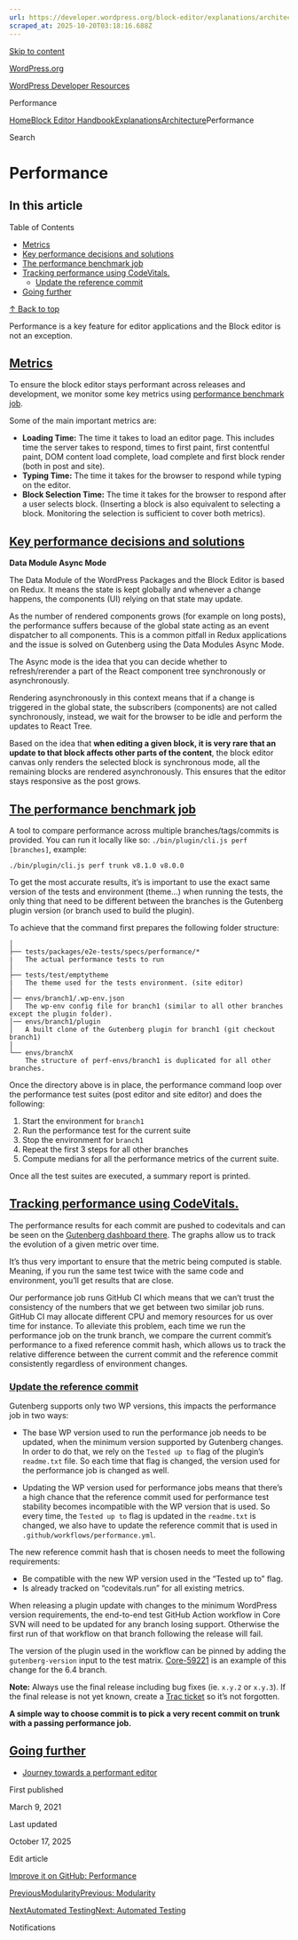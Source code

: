 ```yaml
---
url: https://developer.wordpress.org/block-editor/explanations/architecture/performance
scraped_at: 2025-10-20T03:18:16.688Z
---
```


[Skip to content](https://developer.wordpress.org/block-editor/explanations/architecture/performance/#wp--skip-link--target)

[WordPress.org](https://wordpress.org/)

[WordPress Developer Resources](https://developer.wordpress.org/)

Performance


[Home](https://developer.wordpress.org/)[Block Editor Handbook](https://developer.wordpress.org/block-editor/)[Explanations](https://developer.wordpress.org/block-editor/explanations/)[Architecture](https://developer.wordpress.org/block-editor/explanations/architecture/)Performance

Search

# Performance

## In this article

Table of Contents

- [Metrics](https://developer.wordpress.org/block-editor/explanations/architecture/performance/#metrics)
- [Key performance decisions and solutions](https://developer.wordpress.org/block-editor/explanations/architecture/performance/#key-performance-decisions-and-solutions)
- [The performance benchmark job](https://developer.wordpress.org/block-editor/explanations/architecture/performance/#the-performance-benchmark-job)
- [Tracking performance using CodeVitals.](https://developer.wordpress.org/block-editor/explanations/architecture/performance/#tracking-performance-using-codevitals)
  - [Update the reference commit](https://developer.wordpress.org/block-editor/explanations/architecture/performance/#update-the-reference-commit)
- [Going further](https://developer.wordpress.org/block-editor/explanations/architecture/performance/#going-further)

[↑ Back to top](https://developer.wordpress.org/block-editor/explanations/architecture/performance/#wp--skip-link--target)

Performance is a key feature for editor applications and the Block editor is not an exception.

## [Metrics](https://developer.wordpress.org/block-editor/explanations/architecture/performance/\#metrics)

To ensure the block editor stays performant across releases and development, we monitor some key metrics using [performance benchmark job](https://developer.wordpress.org/block-editor/explanations/architecture/performance/#the-performance-benchmark-job).

Some of the main important metrics are:

- **Loading Time:** The time it takes to load an editor page. This includes time the server takes to respond, times to first paint, first contentful paint, DOM content load complete, load complete and first block render (both in post and site).
- **Typing Time:** The time it takes for the browser to respond while typing on the editor.
- **Block Selection Time:** The time it takes for the browser to respond after a user selects block. (Inserting a block is also equivalent to selecting a block. Monitoring the selection is sufficient to cover both metrics).

## [Key performance decisions and solutions](https://developer.wordpress.org/block-editor/explanations/architecture/performance/\#key-performance-decisions-and-solutions)

**Data Module Async Mode**

The Data Module of the WordPress Packages and the Block Editor is based on Redux. It means the state is kept globally and whenever a change happens, the components (UI) relying on that state may update.

As the number of rendered components grows (for example on long posts), the performance suffers because of the global state acting as an event dispatcher to all components. This is a common pitfall in Redux applications and the issue is solved on Gutenberg using the Data Modules Async Mode.

The Async mode is the idea that you can decide whether to refresh/rerender a part of the React component tree synchronously or asynchronously.

Rendering asynchronously in this context means that if a change is triggered in the global state, the subscribers (components) are not called synchronously, instead, we wait for the browser to be idle and perform the updates to React Tree.

Based on the idea that **when editing a given block, it is very rare that an update to that block affects other parts of the content**, the block editor canvas only renders the selected block is synchronous mode, all the remaining blocks are rendered asynchronously. This ensures that the editor stays responsive as the post grows.

## [The performance benchmark job](https://developer.wordpress.org/block-editor/explanations/architecture/performance/\#the-performance-benchmark-job)

A tool to compare performance across multiple branches/tags/commits is provided. You can run it locally like so: `./bin/plugin/cli.js perf [branches]`, example:

```
./bin/plugin/cli.js perf trunk v8.1.0 v8.0.0

```

To get the most accurate results, it’s is important to use the exact same version of the tests and environment (theme…) when running the tests, the only thing that need to be different between the branches is the Gutenberg plugin version (or branch used to build the plugin).

To achieve that the command first prepares the following folder structure:

```
│
├── tests/packages/e2e-tests/specs/performance/*
|   The actual performance tests to run
│
├── tests/test/emptytheme
|   The theme used for the tests environment. (site editor)
│
│── envs/branch1/.wp-env.json
│   The wp-env config file for branch1 (similar to all other branches except the plugin folder).
│── envs/branch1/plugin
│   A built clone of the Gutenberg plugin for branch1 (git checkout branch1)
│
└── envs/branchX
    The structure of perf-envs/branch1 is duplicated for all other branches.

```

Once the directory above is in place, the performance command loop over the performance test suites (post editor and site editor) and does the following:

1. Start the environment for `branch1`
2. Run the performance test for the current suite
3. Stop the environment for `branch1`
4. Repeat the first 3 steps for all other branches
5. Compute medians for all the performance metrics of the current suite.

Once all the test suites are executed, a summary report is printed.

## [Tracking performance using CodeVitals.](https://developer.wordpress.org/block-editor/explanations/architecture/performance/\#tracking-performance-using-codevitals)

The performance results for each commit are pushed to codevitals and can be seen on the [Gutenberg dashboard there](https://www.codevitals.run/project/gutenberg). The graphs allow us to track the evolution of a given metric over time.

It’s thus very important to ensure that the metric being computed is stable. Meaning, if you run the same test twice with the same code and environment, you’ll get results that are close.

Our performance job runs GitHub CI which means that we can’t trust the consistency of the numbers that we get between two similar job runs. GitHub CI may allocate different CPU and memory resources for us over time for instance. To alleviate this problem, each time we run the performance job on the trunk branch, we compare the current commit’s performance to a fixed reference commit hash, which allows us to track the relative difference between the current commit and the reference commit consistently regardless of environment changes.

### [Update the reference commit](https://developer.wordpress.org/block-editor/explanations/architecture/performance/\#update-the-reference-commit)

Gutenberg supports only two WP versions, this impacts the performance job in two ways:

- The base WP version used to run the performance job needs to be updated, when the minimum version supported by Gutenberg changes. In order to do that, we rely on the `Tested up to` flag of the plugin’s `readme.txt` file. So each time that flag is changed, the version used for the performance job is changed as well.

- Updating the WP version used for performance jobs means that there’s a high chance that the reference commit used for performance test stability becomes incompatible with the WP version that is used. So every time, the `Tested up to` flag is updated in the `readme.txt` is changed, we also have to update the reference commit that is used in `.github/workflows/performance.yml`.


The new reference commit hash that is chosen needs to meet the following requirements:

- Be compatible with the new WP version used in the “Tested up to” flag.
- Is already tracked on “codevitals.run” for all existing metrics.

When releasing a plugin update with changes to the minimum WordPress version requirements, the end-to-end test GitHub Action workflow in Core SVN will need to be updated for any branch losing support. Otherwise the first run of that workflow on that branch following the release will fail.

The version of the plugin used in the workflow can be pinned by adding the `gutenberg-version` input to the test matrix. [Core-59221](https://core.trac.wordpress.org/changeset/59221) is an example of this change for the 6.4 branch.

**Note:** Always use the final release including bug fixes (ie. `x.y.2` or `x.y.3`). If the final release is not yet known, create a [Trac ticket](https://core.trac.wordpress.org/ticket/62488) so it’s not forgotten.

**A simple way to choose commit is to pick a very recent commit on trunk with a passing performance job.**

## [Going further](https://developer.wordpress.org/block-editor/explanations/architecture/performance/\#going-further)

- [Journey towards a performant editor](https://riad.blog/2020/02/14/a-journey-towards-a-performant-web-editor/)

First published

March 9, 2021

Last updated

October 17, 2025

Edit article

[Improve it on GitHub: Performance](https://github.com/WordPress/gutenberg/edit/trunk/docs/explanations/architecture/performance.md)

[PreviousModularityPrevious: Modularity](https://developer.wordpress.org/block-editor/explanations/architecture/modularity/)

[NextAutomated TestingNext: Automated Testing](https://developer.wordpress.org/block-editor/explanations/architecture/automated-testing/)

Notifications